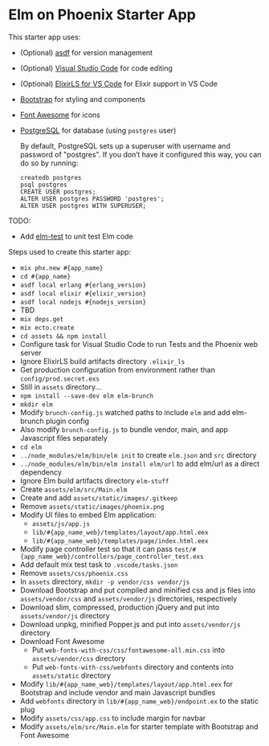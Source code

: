 # Elm on Phoenix Starter App

This starter app uses:
  * (Optional) [asdf](https://github.com/asdf-vm/asdf) for version management
  * (Optional) [Visual Studio Code](https://code.visualstudio.com) for code editing
  * (Optional) [ElixirLS for VS Code](https://github.com/JakeBecker/vscode-elixir-ls) for Elixir support in VS Code
  * [Bootstrap](https://getbootstrap.com) for styling and components
  * [Font Awesome](https://fontawesome.com) for icons
  * [PostgreSQL](https://www.postgresql.org) for database (using `postgres` user)
    
    By default, PostgreSQL sets up a superuser with username and password of "postgres". If you don’t have it configured this way, you can do so by running:

        createdb postgres
        psql postgres
        CREATE USER postgres;
        ALTER USER postgres PASSWORD 'postgres';
        ALTER USER postgres WITH SUPERUSER;


TODO:
  * Add [elm-test](https://github.com/elm-explorations/test) to unit test Elm code


Steps used to create this starter app:

  * `mix phx.new #{app_name}`
  * `cd #{app_name}`
  * `asdf local erlang #{erlang_version}`
  * `asdf local elixir #{elixir_version}`
  * `asdf local nodejs #{nodejs_version}`
  * TBD
  * `mix deps.get`
  * `mix ecto.create`
  * `cd assets && npm install`
  * Configure task for Visual Studio Code to run Tests and the Phoenix web server
  * Ignore ElixirLS build artifacts directory `.elixir_ls`
  * Get production configuration from environment rather than `config/prod.secret.exs`
  * Still in `assets` directory...
  * `npm install --save-dev elm elm-brunch`
  * `mkdir elm`
  * Modify `brunch-config.js` watched paths to include `elm` and add elm-brunch plugin config
  * Also modify `brunch-config.js` to bundle vendor, main, and app Javascript files separately
  * `cd elm`
  * `../node_modules/elm/bin/elm init` to create `elm.json` and `src` directory
  * `../node_modules/elm/bin/elm install elm/url` to add elm/url as a direct dependency
  * Ignore Elm build artifacts directory `elm-stuff`
  * Create `assets/elm/src/Main.elm`
  * Create and add `assets/static/images/.gitkeep`
  * Remove `assets/static/images/phoenix.png`
  * Modify UI files to embed Elm application:
    * `assets/js/app.js`
    * `lib/#{app_name_web}/templates/layout/app.html.eex`
    * `lib/#{app_name_web}/templates/page/index.html.eex`
  * Modify page controller test so that it can pass `test/#{app_name_web}/controllers/page_controller_test.exs`
  * Add default mix test task to `.vscode/tasks.json`
  * Remove `assets/css/phoenix.css`
  * In `assets` directory, `mkdir -p vendor/css vendor/js`
  * Download Bootstrap and put compiled and minified css and js files into `assets/vendor/css` and `assets/vendor/js` directories, respectively
  * Download slim, compressed, production jQuery and put into `assets/vendor/js` directory
  * Download unpkg, minified Popper.js and put into `assets/vendor/js` directory
  * Download Font Awesome
    * Put `web-fonts-with-css/css/fontawesome-all.min.css` into `assets/vendor/css` directory
    * Put `web-fonts-with-css/webfonts` directory and contents into `assets/static` directory
  * Modify `lib/#{app_name_web}/templates/layout/app.html.eex` for Bootstrap and include vendor and main Javascript bundles
  * Add `webfonts` directory in `lib/#{app_name_web}/endpoint.ex` to the static plug
  * Modify `assets/css/app.css` to include margin for navbar
  * Modify `assets/elm/src/Main.elm` for starter template with Bootstrap and Font Awesome

